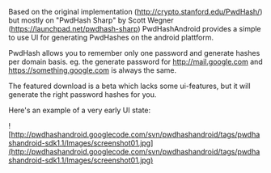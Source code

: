 Based on the original implementation (http://crypto.stanford.edu/PwdHash/) but mostly on "PwdHash Sharp" by Scott Wegner (https://launchpad.net/pwdhash-sharp) PwdHashAndroid provides a simple to use UI for generating PwdHashes on the android plattform.

PwdHash allows you to remember only one password and generate hashes per domain basis.
eg. the generate password for
http://mail.google.com and
https://something.google.com is always the same.

The featured download is a beta which lacks some ui-features, but it will generate the right password hashes for you.

Here's an example of a very early UI state:

![http://pwdhashandroid.googlecode.com/svn/pwdhashandroid/tags/pwdhashandroid-sdk1.1/Images/screenshot01.jpg](http://pwdhashandroid.googlecode.com/svn/pwdhashandroid/tags/pwdhashandroid-sdk1.1/Images/screenshot01.jpg)